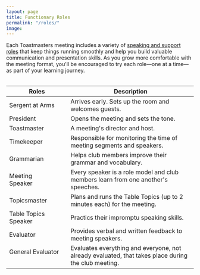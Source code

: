 ```yaml
---
layout: page
title: Functionary Roles
permalink: "/roles/"
image: 
---
```


Each Toastmasters meeting includes a variety of [speaking and support roles](https://www.toastmasters.org/membership/club-meeting-roles/) that keep things running smoothly and help you build valuable communication and presentation skills.
As you grow more comfortable with the meeting format, you'll be encouraged to try each role—one at a time—as part of your learning journey.
</br></br>


|Roles         | Description |
| ------------- | ------------- |
| Sergent at Arms&nbsp;&nbsp;&nbsp;&nbsp;&nbsp;&nbsp;  | Arrives early. Sets up the room and welcomes guests. |
| President| Opens the meeting and sets the tone.|
| Toastmaster | A meeting's director and host. |
| Timekeeper  | Responsible for monitoring the time of meeting segments and speakers.|
| Grammarian  | Helps club members improve their grammar and vocabulary. |
| Meeting Speaker&nbsp;&nbsp;&nbsp;&nbsp;&nbsp;&nbsp;  |Every speaker is a role model and club members learn from one another's speeches.
| Topicsmaster&nbsp;&nbsp;&nbsp;&nbsp;&nbsp;&nbsp; | Plans and runs the Table Topics (up to 2 minutes each) for the meeting. |
| Table Topics Speaker&nbsp;&nbsp;&nbsp;&nbsp;&nbsp;&nbsp; | Practics their impromptu speaking skills.
| Evaluator  | Provides verbal and written feedback to meeting speakers.|
| General Evaluator &nbsp;&nbsp;&nbsp;&nbsp;&nbsp;&nbsp; | Evaluates everything and everyone, not already evaluated, that takes place during the club meeting.|
